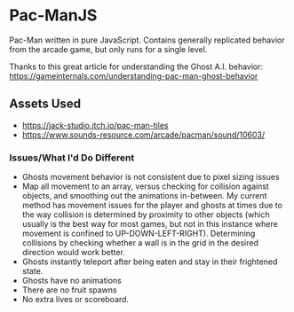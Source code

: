# Pac-ManJS
Pac-Man written in pure JavaScript. Contains generally replicated behavior from the arcade game, but only runs for a single level. 

Thanks to this great article for understanding the Ghost A.I. behavior: https://gameinternals.com/understanding-pac-man-ghost-behavior

## Assets Used 
- https://jack-studio.itch.io/pac-man-tiles
- https://www.sounds-resource.com/arcade/pacman/sound/10603/


### Issues/What I'd Do Different

- Ghosts movement behavior is not consistent due to pixel sizing issues
- Map all movement to an array, versus checking for collision against objects, and smoothing out the animations in-between. My current method has movement issues for the player and ghosts at times due to the way collision is determined by proximity to other objects (which usually is the best way for most games, but not in this instance where movement is confined to UP-DOWN-LEFT-RIGHT). Determining collisions by checking whether a wall is in the grid in the desired direction would work better.
- Ghosts instantly teleport after being eaten and stay in their frightened state.
- Ghosts have no animations
- There are no fruit spawns
- No extra lives or scoreboard.
